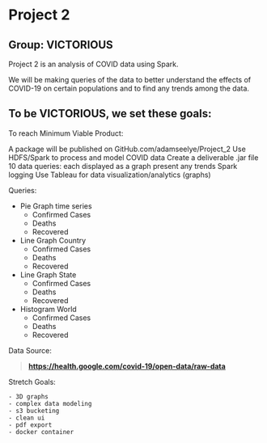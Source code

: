# Project 2

## Group: VICTORIOUS

Project 2 is an analysis of COVID data using Spark.

We will be making queries of the data to better
understand the effects of COVID-19 on certain 
populations and to find any trends among the data.


## To be VICTORIOUS, we set these goals:

To reach Minimum Viable Product:

A package will be published on GitHub.com/adamseelye/Project_2
Use HDFS/Spark to process and model COVID data
Create a deliverable .jar file
10 data queries: each displayed as a graph
present any trends
Spark logging
Use Tableau for data visualization/analytics (graphs)

Queries:

* Pie Graph time series
	- Confirmed Cases
	- Deaths
	- Recovered
* Line Graph Country
	- Confirmed Cases
	- Deaths
	- Recovered
* Line Graph State
	- Confirmed Cases
	- Deaths
	- Recovered
* Histogram World
	- Confirmed Cases
	- Deaths
	- Recovered

Data Source:
>	**https://health.google.com/covid-19/open-data/raw-data**

Stretch Goals:

	- 3D graphs
	- complex data modeling
	- s3 bucketing
	- clean ui
	- pdf export
	- docker container
